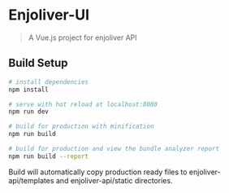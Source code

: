 # Enjoliver-UI

> A Vue.js project for enjoliver API

## Build Setup

``` bash
# install dependencies
npm install

# serve with hot reload at localhost:8080
npm run dev

# build for production with minification
npm run build

# build for production and view the bundle analyzer report
npm run build --report
```

Build will automatically copy production ready files to enjoliver-api/templates and enjoliver-api/static directories.  
